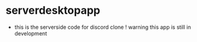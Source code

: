 # serverdesktopapp
- this is the serverside code for discord clone 
! warning this app is still in development 
